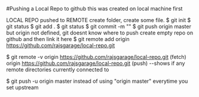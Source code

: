 #Pushing a Local Repo to github
this was created on local machine first




LOCAL REPO pushed to REMOTE
create folder, create some file.
$ git init
$ git status
$ git add .
$ git status
$ git commit -m ""
$ git push origin master
but origin not defined, git doesnt know where to push
create empty repo on github and then link it here
$ git remote add origin https://github.com/rajsgarage/local-repo.git

$ git remote -v
origin  https://github.com/rajsgarage/local-repo.git (fetch)
origin  https://github.com/rajsgarage/local-repo.git (push)
--shows if any remote directories currently connected to

$ git push -u origin master
instead of using "origin master" everytime you set upstream
